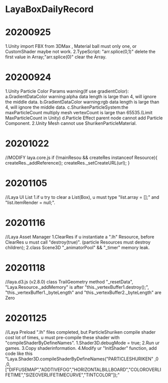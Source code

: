 # LayaBoxDailyRecord

# 20200925
1.Unity import FBX from 3DMax , Material ball must only one, or CustomShader maybe not work.
2.TypeScript: "arr.splice(0,1)" delete the first value in Array;"arr.splice(0)" clear the Array.

# 20200924
1.Unity Particle Color Params warning(If use gradientColor):
  a.GradientDataColor warning:alpha data length is large than 4, will ignore the middle data.
  b.GradientDataColor warning:rgb data length is large than 4, will ignore the middle data.
  c.ShurikenParticleSystem:the maxParticleCount multiply mesh vertexCount is large than 65535.(Limit MaxParticleCount in Unity)
  d.Particle Effect parent node cannot add Particle Component.
2.Unity Mesh cannot use ShurikenParticleMaterial.
# 20201022
//MODIFY laya.core.js
if (!mainResou && createRes instanceof Resource){
    createRes._addReference();
    createRes._setCreateURL(url);
}

# 20201105
//Laya UI List
1.if u try to clear a List(Box), u must type "list.array = [];" and "list.itemRender = null;".

# 20201116
//Laya Asset Manager
1.ClearRes
  if u instantiate a ".lh" Resource, before ClearRes u must call "destroy(true)". (particle Resources must destroy children);
2.class Scene3D
  "_animatorPool" && "_timer" memory leak.

# 20201118
//laya.d3.js (v2.8.0)
class TrailGeometry  method "_resetData", "Laya.Resource._addMemory" is after "this._vertexBuffer1.destroy();", "this._vertexBuffer1._byteLength" and "this._vertexBuffer2._byteLength" are Zero

# 20201125
//Laya Preload
".lh" files completed, but ParticleShuriken compile shader cost lot of times, u must pre-compile these shader with "compileShaderByDefineNames".
1.Shader3D.debugMode = true;
2.Run ur games.
3.Copy shaderinformation.
4.Modify ur "InitShader" function, add code like this "Laya.Shader3D.compileShaderByDefineNames("PARTICLESHURIKEN" ,0 ,0,["DIFFUSEMAP","ADDTIVEFOG","HORIZONTALBILLBOARD","COLOROVERLIFETIME","SIZEOVERLIFETIMECURVE","TINTCOLOR"]);"
